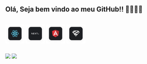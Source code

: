 ## Olá, Seja bem vindo ao meu GitHub!! 🤜🏻🤛🏻

 <div>
  <a href="https://github.com/gmagreti">
</div>
<div style="display: inline_block"><br>
  <a margin="10" href="https://react.dev/" target="_blank"><img margin="5px" height="60" src="./assets/reactjs.svg" alt="React logo" title="React.JS"></a>
  <a margin="10" href="https://nextjs.org/" target="_blank"><img margin="5px" height="60" src="./assets/nextjs.svg" alt="Next logo" title="Next.JS"></a>
  <a margin="10" href="https://angular.io/" target="_blank"><img margin="5px" height="60" src="./assets/angular.svg" alt="Angular logo" title="Angular"></a>
  <a margin="10" href="https://zod.dev/" target="_blank"><img margin="5px" height="60" src="./assets/zod.svg" alt="Zod logo" title="Zod"></a>
</div>
  
  ##
 
<div> 
  <a href = "mailto:gabrielmagreti@gmail.com"><img src="https://img.shields.io/badge/-Gmail-%23333?style=for-the-badge&logo=gmail&logoColor=white" target="_blank"></a>
  <a href="https://www.linkedin.com/in/gabriel-magreti-784b82182/" target="_blank"><img src="https://img.shields.io/badge/-LinkedIn-%230077B5?style=for-the-badge&logo=linkedin&logoColor=white" target="_blank"></a> 
 
 ##
 
</div>